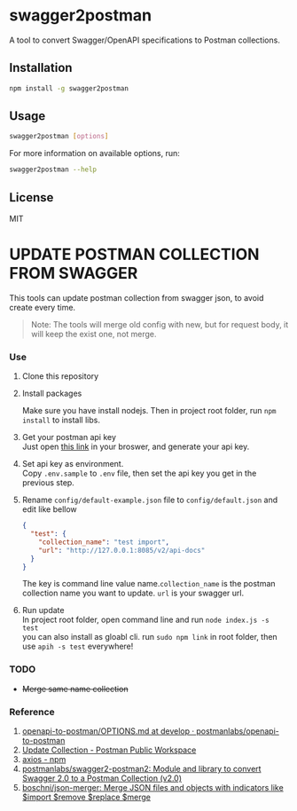 # swagger2postman

A tool to convert Swagger/OpenAPI specifications to Postman collections.

## Installation

```bash
npm install -g swagger2postman
```

## Usage

```bash
swagger2postman [options]
```

For more information on available options, run:

```bash
swagger2postman --help
```

## License

MIT

# UPDATE POSTMAN COLLECTION FROM SWAGGER

This tools can update postman collection from swagger json, to avoid create every time.

> Note: The tools will merge old config with new, but for request body, it will keep the exist one, not merge.

### Use

1. Clone this repository

2. Install packages

   Make sure you have install nodejs. Then in project root folder, run `npm install` to install libs.

3. Get your postman api key  
   Just open [this link](https://web.postman.co/settings/me/api-keys) in your broswer, and generate your api key.

4. Set api key as environment.  
   Copy `.env.sample` to `.env` file, then set the api key you get in the previous step.
5. Rename `config/default-example.json` file to `config/default.json` and edit like bellow

   ```json
   {
     "test": {
       "collection_name": "test import",
       "url": "http://127.0.0.1:8085/v2/api-docs"
     }
   }
   ```

   The key is command line value name.`collection_name` is the postman collection name you want to update. `url` is your swagger url.

6. Run update  
   In project root folder, open command line and run `node index.js -s test`  
   you can also install as gloabl cli. run `sudo npm link` in root folder, then use `apih -s test` everywhere!

### TODO

- ~~Merge same name collection~~

### Reference

1. [openapi-to-postman/OPTIONS.md at develop · postmanlabs/openapi-to-postman](https://github.com/postmanlabs/openapi-to-postman/blob/develop/OPTIONS.md)
2. [Update Collection - Postman Public Workspace](https://www.postman.com/postman/workspace/postman-public-workspace/request/12959542-a42a1615-4b04-44e9-b2ea-e94729d5f4d6)
3. [axios - npm](https://www.npmjs.com/package/axios)
4. [postmanlabs/swagger2-postman2: Module and library to convert Swagger 2.0 to a Postman Collection (v2.0)](https://github.com/postmanlabs/swagger2-postman2)
5. [boschni/json-merger: Merge JSON files and objects with indicators like $import $remove $replace $merge](https://github.com/boschni/json-merger)
